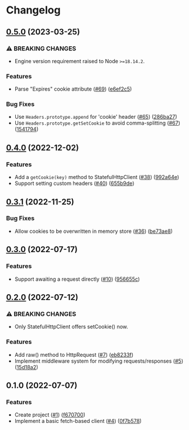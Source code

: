 # Changelog

## [0.5.0](https://github.com/meyfa/get-some-rest/compare/v0.4.0...v0.5.0) (2023-03-25)


### ⚠ BREAKING CHANGES

* Engine version requirement raised to Node `>=18.14.2`.

### Features

* Parse "Expires" cookie attribute ([#69](https://github.com/meyfa/get-some-rest/issues/69)) ([e6ef2c5](https://github.com/meyfa/get-some-rest/commit/e6ef2c538c3c8daea11042ccf19c464ec358c7ef))


### Bug Fixes

* Use `Headers.prototype.append` for 'cookie' header ([#65](https://github.com/meyfa/get-some-rest/issues/65)) ([286ba27](https://github.com/meyfa/get-some-rest/commit/286ba27141c1e16b4bcb3d59f9b60e368ce67d01))
* Use `Headers.prototype.getSetCookie` to avoid comma-splitting ([#67](https://github.com/meyfa/get-some-rest/issues/67)) ([1541794](https://github.com/meyfa/get-some-rest/commit/154179401a28189bc73edafe43c5c9385db7379e))

## [0.4.0](https://github.com/meyfa/get-some-rest/compare/v0.3.1...v0.4.0) (2022-12-02)


### Features

* Add a `getCookie(key)` method to StatefulHttpClient ([#38](https://github.com/meyfa/get-some-rest/issues/38)) ([992a64e](https://github.com/meyfa/get-some-rest/commit/992a64e553cd1df4562f4d0ce103150a88dcbca5))
* Support setting custom headers ([#40](https://github.com/meyfa/get-some-rest/issues/40)) ([655b9de](https://github.com/meyfa/get-some-rest/commit/655b9de966654461b175ba0ab426f8f3f21392e1))

## [0.3.1](https://github.com/meyfa/get-some-rest/compare/v0.3.0...v0.3.1) (2022-11-25)


### Bug Fixes

* Allow cookies to be overwritten in memory store ([#36](https://github.com/meyfa/get-some-rest/issues/36)) ([be73ae8](https://github.com/meyfa/get-some-rest/commit/be73ae829df21a67fb18af5c21674f6401f11831))

## [0.3.0](https://github.com/meyfa/get-some-rest/compare/v0.2.0...v0.3.0) (2022-07-17)


### Features

* Support awaiting a request directly ([#10](https://github.com/meyfa/get-some-rest/issues/10)) ([956655c](https://github.com/meyfa/get-some-rest/commit/956655cd094d3a700d02e574a610ffc2afe3c64f))

## [0.2.0](https://github.com/meyfa/get-some-rest/compare/v0.1.0...v0.2.0) (2022-07-12)


### ⚠ BREAKING CHANGES

* Only StatefulHttpClient offers setCookie() now.

### Features

* Add raw() method to HttpRequest ([#7](https://github.com/meyfa/get-some-rest/issues/7)) ([eb8233f](https://github.com/meyfa/get-some-rest/commit/eb8233fb0c720069cb76e459c5be988eb47416d5))
* Implement middleware system for modifying requests/responses ([#5](https://github.com/meyfa/get-some-rest/issues/5)) ([15d18a2](https://github.com/meyfa/get-some-rest/commit/15d18a201cf77e74252c26974bd85b8b24f03bf5))

## 0.1.0 (2022-07-07)


### Features

* Create project ([#1](https://github.com/meyfa/get-some-rest/issues/1)) ([f670700](https://github.com/meyfa/get-some-rest/commit/f670700bc79466c24e9dcd4082c1f58380ccf60e))
* Implement a basic fetch-based client ([#4](https://github.com/meyfa/get-some-rest/issues/4)) ([0f7b578](https://github.com/meyfa/get-some-rest/commit/0f7b578768b963732f53b5dbb6f82e2c1256a3fa))
